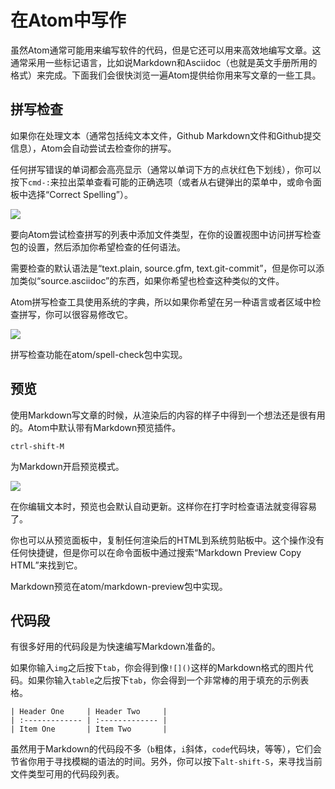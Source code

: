 <!-- 译者：Github@wizardforcel -->

# 在Atom中写作 #

虽然Atom通常可能用来编写软件的代码，但是它还可以用来高效地编写文章。这通常采用一些标记语言，比如说Markdown和Asciidoc（也就是英文手册所用的格式）来完成。下面我们会很快浏览一遍Atom提供给你用来写文章的一些工具。

## 拼写检查 ##

如果你在处理文本（通常包括纯文本文件，Github Markdown文件和Github提交信息），Atom会自动尝试去检查你的拼写。

任何拼写错误的单词都会高亮显示（通常以单词下方的点状红色下划线），你可以按下`cmd-:`来拉出菜单查看可能的正确选项（或者从右键弹出的菜单中，或命令面板中选择“Correct Spelling”）。

![](https://atom-test.s3-us-west-2.amazonaws.com/docs/images/21/2133905e2cdb1a44d72e569c9746ecad00375b94/spellcheck.png)

要向Atom尝试检查拼写的列表中添加文件类型，在你的设置视图中访问拼写检查包的设置，然后添加你希望检查的任何语法。

需要检查的默认语法是“text.plain, source.gfm, text.git-commit”，但是你可以添加类似“source.asciidoc”的东西，如果你希望也检查这种类似的文件。

Atom拼写检查工具使用系统的字典，所以如果你希望在另一种语言或者区域中检查拼写，你可以很容易修改它。

![](https://atom-test.s3-us-west-2.amazonaws.com/docs/images/44/4460d66d93518670419c1df8c0bfbce415cbcf79/dictionary.png)

拼写检查功能在atom/spell-check包中实现。

## 预览 ##

使用Markdown写文章的时候，从渲染后的内容的样子中得到一个想法还是很有用的。Atom中默认带有Markdown预览插件。

`ctrl-shift-M`

为Markdown开启预览模式。

![](https://atom-test.s3-us-west-2.amazonaws.com/docs/images/12/1208de458f95a69f10f9bfec1bec5d386c289d33/preview.png)

在你编辑文本时，预览也会默认自动更新。这样你在打字时检查语法就变得容易了。

你也可以从预览面板中，复制任何渲染后的HTML到系统剪贴板中。这个操作没有任何快捷键，但是你可以在命令面板中通过搜索“Markdown Preview Copy HTML”来找到它。

Markdown预览在atom/markdown-preview包中实现。

## 代码段 ##

有很多好用的代码段是为快速编写Markdown准备的。

如果你输入`img`之后按下`tab`，你会得到像`![]()`这样的Markdown格式的图片代码。如果你输入`table`之后按下`tab`，你会得到一个非常棒的用于填充的示例表格。

```
| Header One     | Header Two     |
| :------------- | :------------- |
| Item One       | Item Two       |
```

虽然用于Markdown的代码段不多（`b`粗体，`i`斜体，`code`代码块，等等），它们会节省你用于寻找模糊的语法的时间。另外，你可以按下`alt-shift-S`，来寻找当前文件类型可用的代码段列表。